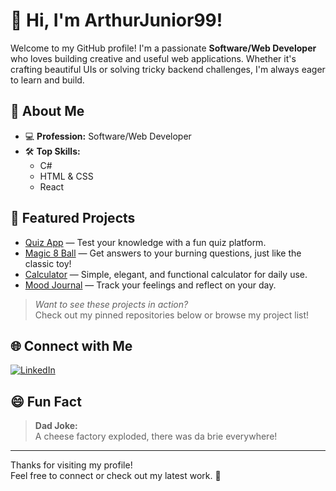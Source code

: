 # 👋 Hi, I'm ArthurJunior99!

Welcome to my GitHub profile! I'm a passionate **Software/Web Developer** who loves building creative and useful web applications. Whether it's crafting beautiful UIs or solving tricky backend challenges, I'm always eager to learn and build.

## 🚀 About Me

- 💻 **Profession:** Software/Web Developer
- 🛠️ **Top Skills:**  
  - C#
  - HTML & CSS
  - React

## 🌟 Featured Projects

- [Quiz App](#) — Test your knowledge with a fun quiz platform.
- [Magic 8 Ball](#) — Get answers to your burning questions, just like the classic toy!
- [Calculator](#) — Simple, elegant, and functional calculator for daily use.
- [Mood Journal](#) — Track your feelings and reflect on your day.

> _Want to see these projects in action?_  
> Check out my pinned repositories below or browse my project list!

## 🌐 Connect with Me

[![LinkedIn](https://img.shields.io/badge/LinkedIn-blue?logo=linkedin&style=flat-square)](https://linkedin.com/in/lerato-kgatlane-9b4263190)

## 😄 Fun Fact

> **Dad Joke:**  
> A cheese factory exploded, there was da brie everywhere!

---

Thanks for visiting my profile!  
Feel free to connect or check out my latest work. 🚀
